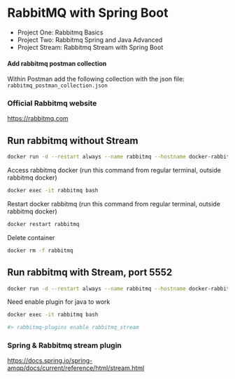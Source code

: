 # RabbitMQ with Spring Boot

- Project One: Rabbitmq Basics
- Project Two: Rabbitmq Spring and Java Advanced
- Project Stream: Rabbitmq Stream with Spring Boot

#### Add rabbitmq postman collection
Within Postman add the following collection with the json file:
`rabbitmq_postman_collection.json`

### Official Rabbitmq website
https://rabbitmq.com

## Run rabbitmq without Stream
```bash
docker run -d --restart always --name rabbitmq --hostname docker-rabbitmq -p 5672:5672 -p 15672:15672 -v C:\<YOUR-DOCUMENTS-LOCATION>:/var/lib/rabbitmq/mnesia rabbitmq:3.12-management
```

Access rabbitmq docker (run this command from regular terminal, outside rabbitmq docker)
```bash
docker exec -it rabbitmq bash
```


Restart docker rabbitmq (run this command from regular terminal, outside rabbitmq docker)
```bash
docker restart rabbitmq
```

Delete container
```bash
docker rm -f rabbitmq
```


## Run rabbitmq with Stream, port 5552
```bash
docker run -d --restart always --name rabbitmq --hostname docker-rabbitmq -p 5672:5672 -p 15672:15672 -p 5552:5552 -e RABBITMQ_SERVER_ADDITIONAL_ERL_ARGS="-rabbitmq_stream advertised_host localhost" -v C:\<YOUR-DOCUMENTS-LOCATION>:/var/lib/rabbitmq/mnesia rabbitmq:3.12-management
```


Need enable plugin for java to work
```bash
docker exec -it rabbitmq bash
```

```bash
#> rabbitmq-plugins enable rabbitmq_stream
```

### Spring & Rabbitmq stream plugin
https://docs.spring.io/spring-amqp/docs/current/reference/html/stream.html

